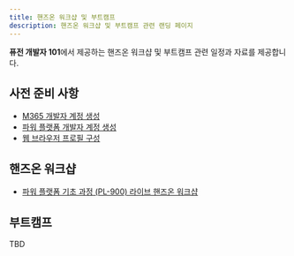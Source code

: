 ```yaml
---
title: 핸즈온 워크샵 및 부트캠프
description: 핸즈온 워크샵 및 부트캠프 관련 랜딩 페이지
---
```


**퓨전 개발자 101**에서 제공하는 핸즈온 워크샵 및 부트캠프 관련 일정과 자료를 제공합니다.


## 사전 준비 사항 ##

* [M365 개발자 계정 생성](../m365/m365-dev-setup)
* [파워 플랫폼 개발자 계정 생성](../pp/pp-dev-setup)
* [웹 브라우저 프로필 구성](./browser-setup)


## 핸즈온 워크샵 ##

* [파워 플랫폼 기초 과정 (PL-900) 라이브 핸즈온 워크샵](./pl-900)


## 부트캠프 ##

TBD
